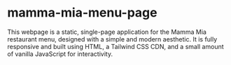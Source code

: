 # mamma-mia-menu-page
This webpage is a static, single-page application for the Mamma Mia restaurant menu, designed with a simple and modern aesthetic. It is fully responsive and built using HTML, a Tailwind CSS CDN, and a small amount of vanilla JavaScript for interactivity.
